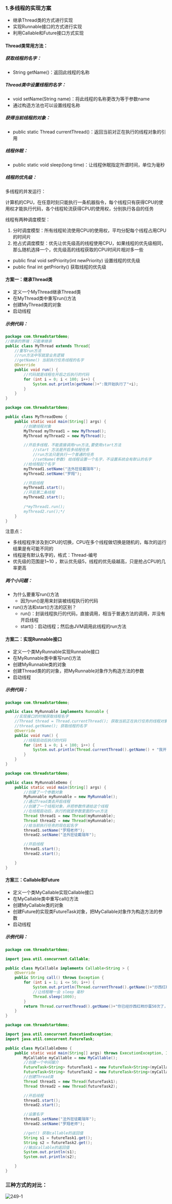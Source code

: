 ### 1.多线程的实现方案

- 继承Thread类的方式进行实现
- 实现Runnable接口的方式进行实现
- 利用Callable和Future接口方式实现

#### Thread类常用方法：

##### 获取线程的名字：

- String getName()：返回此线程的名称

##### Thread类中设置线程的名字：

- void setName(String name)：将此线程的名称更改为等于参数name
- 通过构造方法也可以设置线程名称

##### 获得当前线程的对象：

- public static Thread currentThread()：返回当前对正在执行的线程对象的引用

##### 线程休眠：

- public static void sleep(long time)：让线程休眠指定所谓时间，单位为毫秒

##### 线程的优先级：

多线程的并发运行：

​	计算机的CPU，在任意时刻只能执行一条机器指令，每个线程只有获得CPU的使用权才能执行代码，各个线程轮流获得CPU的使用权，分别执行各自的任务

线程有两种调度模型：

1. 分时调度模型：所有线程轮流使用CPU的使用权，平均分配每个线程占用CPU的时间片
2. 抢占式调度模型：优先让优先级高的线程使用CPU，如果线程的优先级相同，那么随机选择一个，优先级高的线程获取的CPU时间片相对多一些

- public final void setPriority(int newPriority)  设置线程的优先级
- public final int getPriority()     获取线程的优先级

#### 方案一：继承Thread类

- 定义一个MyThread继承Thread类
- 在MyThread类中重写run()方法
- 创建MyThread类的对象
- 启动线程

##### 示例代码：

```java
package com.threadstartdemo;
//继承的弊端：只能单继承
public class MyThread extends Thread{
    //重写run方法
    //run方法中写就是业务逻辑
    //getName() 当前执行任务线程的名字
    @Override
    public void run() {
        //代码就是线程在开启之后执行的代码
        for (int i = 0; i < 100; i++) {
            System.out.println(getName()+":我开始执行了"+i);
        }
    }
}

```

```java
package com.threadstartdemo;

public class MyThreadDemo {
    public static void main(String[] args) {
        //创建线程对象
        MyThread myThread1 = new MyThread();
        MyThread myThread2 = new MyThread();

        //开启多线程，不能直接调用run方法,要使用start方法
            //start 方法是开启多线程任务
            //run方法只是执行一个普通的任务
            //setName(参数) 给线程设置一个名字，不设置系统会有默认的名字
        //给线程起个名字
        myThread1.setName("法外狂徒戴瑞年");
        myThread2.setName("罗翔");

        //开启线程
        myThread1.start();
        //开启第二条线程
        myThread2.start();
        
        /*myThread1.run();
        myThread2.run();*/
    }
}
```

注意点：

- 多线程程序涉及到CPU的切换，CPU在多个线程做切换是随机的，每次的运行结果是有可能不同的
- 线程是有默认名字的，格式：Thread-编号
- 优先级的范围是1~10 ，默认优先级5，线程的优先级越高，只是抢占CPU的几率更高

##### 两个小问题：

- 为什么要重写run()方法
  - 因为run()是用来封装被线程执行的代码
- run()方法和start()方法的区别？
  - run()：封装线程执行的代码，直接调用，相当于普通方法的调用，并没有开启线程
  - start()：启动线程；然后由JVM调用此线程的run方法

#### 方案二：实现Runnable接口

- 定义一个类MyRunnable实现Runnable接口
- 在MyRunnable类中重写run()方法
- 创建MyRunnable类的对象
- 创建Thread类的的对象，把MyRunnable对象作为构造方法的参数
- 启动线程

##### 示例代码：

```java
package com.threadstartdemo;

public class MyRunnable implements Runnable {
    //实现接口的时候获取线程名字
    //Thread thread = Thread.currentThread(); 获取当前正在执行任务的线程对象
    //thread.getName(); 获取线程的名字
    @Override
    public void run() {
        //线程启动后执行的代码
        for (int i = 0; i < 100; i++) {
            System.out.println(Thread.currentThread().getName() + "我开始执行:" + i);
        }
    }
}

```

```java
package com.threadstartdemo;

public class MyRunnableDemo {
    public static void main(String[] args) {
        //创建了一个参数对象
        MyRunnable myRunnable = new MyRunnable();
        //通过Tread类去开启线程
        //创建了一个线程对象，并把参数传递给这个线程
        //在线程启动后，执行的就是参数里面的run方法
        Thread thread1 = new Thread(myRunnable);
        Thread thread2 = new Thread(myRunnable);
        //给当前执行任务的现在起名字
        thread1.setName("罗翔老师");
        thread2.setName("法外狂徒戴瑞年");

        //开启线程
        thread1.start();
        thread2.start();

    }
}
```

#### 方案三：Callable和Future

- 定义一个类MyCallable实现Callable接口
- 在MyCallable类中重写call()方法
- 创建MyCallable类的对象
- 创建Future的实现类FutureTask对象，把MyCallable对象作为构造方法的参数
- 启动线程

##### 示例代码：

```java
package com.threadstartdemo;

import java.util.concurrent.Callable;

public class MyCallable implements Callable<String > {
    @Override
    public String call() throws Exception {
        for (int i = 1; i <= 50; i++) {
            System.out.println(Thread.currentThread().getName()+"炒西红柿炒蛋第："+i+"次");
            //让线程睡一会 sleep 毫秒
            Thread.sleep(1000);
        }
        return Thread.currentThread().getName()+"你已经炒西红柿炒蛋50次了，可以出师了！";
    }
}
```

```java
package com.threadstartdemo;

import java.util.concurrent.ExecutionException;
import java.util.concurrent.FutureTask;

public class MyCallableDemo {
    public static void main(String[] args) throws ExecutionException, InterruptedException {
        MyCallable myCallable = new MyCallable();
        //创建一个中间媒介
        FutureTask<String> futureTask1 = new FutureTask<String>(myCallable);
        FutureTask<String> futureTask2 = new FutureTask<String>(myCallable);
        //创建Thread类
        Thread thread1 = new Thread(futureTask1);
        Thread thread2 = new Thread(futureTask2);

        //开启线程
        thread1.start();
        thread2.start();

        //设置名字
        thread1.setName("法外狂徒戴瑞年");
        thread2.setName("罗翔老师");

        //get() 获取callable的返回值
        String s1 = futureTask1.get();
        String s2 = futureTask2.get();
        //输出callable的返回值
        System.out.println(s1);
        System.out.println(s2);

    }
}
```

### 三种方式的对比：

![249-1](img/249-1.png)


